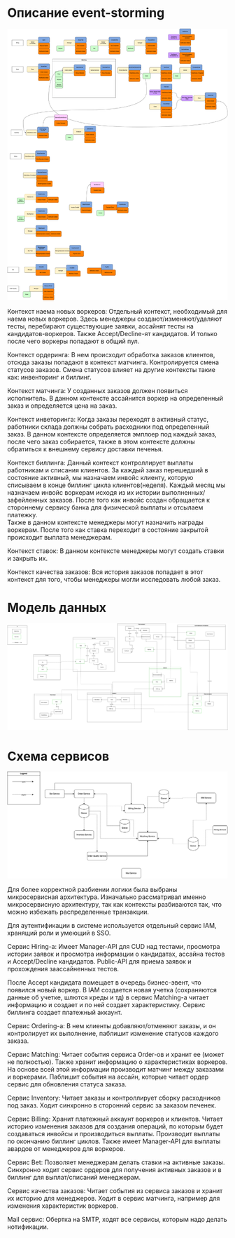 # Описание event-storming

![event_storming.png](event_storming.png)

Контекст наема новых воркеров:
Отдельный контекст, необходимый для наема новых воркеров.
Здесь менеджеры создают/изменяют/удаляют тесты, перебирают существующие заявки, ассайнят тесты на кандидатов-воркеров.
Также Accept/Decline-ят кандидатов. И только после чего воркеры попадают в общий пул.

Контекст ордеринга:
В нем происходит обработка заказов клиентов, отсюда заказы попадают в контекст матчинга. Контролируется смена статусов заказов.
Смена статусов влияет на другие контексты такие как: инвенторинг и биллинг.

Контекст матчинга:
У созданных заказов должен появиться исполнитель. В данном контексте ассайнится воркер на определенный заказ и определяется цена на заказ.

Контекст инветоринга:
Когда заказы переходят в активный статус, работники склада должны собрать расходники под определенный заказ.
В данном контексте определяется эмплоер под каждый заказ, после чего заказ собирается, также в этом контексте должны обратиться к внешнему сервису доставки печенья.

Контекст биллинга:
Данный контекст контроллирует выплаты работникам и списания клиентов.
За каждый заказ перешедший в состояние активный, мы назначаем инвойс клиенту, которую списываем в конце биллинг цикла клиентов(неделя).
Каждый месяц мы назначаем инвойс воркерам исходя из их истории выполненных/зафейленных заказов. 
После того как инвойс создан обращается к стороннему сервису банка для физической выплаты и отсылаем платежку.  
Также в данном контексте менеджеры могут назначить награды воркерам.
После того как ставка переходит в состояние закрытой происходит выплата менеджерам.

Контекст ставок:
В данном контексте менеджеры могут создать ставки и закрыть их.

Контекст качества заказов:
Вся история заказов попадает в этот контекст для того, чтобы менеджеры могли исследовать любой заказ.

# Модель данных

![models.png](models.png)

# Схема сервисов

![services.png](services.png)

Для более корректной разбиении логики была выбраны микросервисная архитектура.
Изначально рассматривал именно микросервисную архитектуру, так как контексты разбиваются так, что можно избежать распределенные транзакции.

Для аутентификации в системе используется отдельный сервис IAM, хранящий роли и умеющий в SSO.


Сервис Hiring-а:
Имеет Manager-API для CUD над тестами, просмотра истории заявок и просмотра информации о кандидатах, ассайна тестов и Accept/Decline кандидатов.
Public-API для приема заявок и прохождения заассайненных тестов.

После Accept кандидата помещает в очередь бизнес-эвент, что появился новый воркер. В IAM создается новая учетка (сохраняются данные об учетке, шлются креды и тд) в сервис Matching-а читает информацию и создает и по ней создает характеристику. Сервис биллинга создает платежный аккаунт.


Сервис Ordering-а:
В нем клиенты добавляют/отменяют заказы, и он контролирует их выполнение, паблишит изменение статусов каждого заказа.


Сервис Matching:
Читает события сервиса Order-ов и хранит ее (может не полностью). Также хранит информацию о характеристиках воркеров. На основе всей этой информации производит матчинг между заказами и воркерами. Паблишит события на ассайн, которые читает ордер сервис для обновления статуса заказа.


Сервис Inventory:
Читает заказы и контроллирует сборку расходников под заказ. Ходит синхронно в сторонний сервис за заказом печенек.


Сервис Billing:
Хранит платежный аккаунт воркеров и клиентов. Читает историю изменения заказов для создания операций, по которым будет создаваться инвойсы и производиться выплаты. Производит выплаты по окончанию биллинг циклов.
Также имеет Manager-API для выплаты авардов от менеджеров для воркеров.


Сервис Bet:
Позволяет менеджерам делать ставки на активные заказы. Синхронно ходит сервис ордеров для получения активных заказов и в биллинг для выплат/списаний менеджерам.

Сервис качества заказов:
Читает события из сервиса заказов и хранит их историю для менеджеров. Ходит в сервис матчинга, например для изменения характеристик воркеров.


Mail сервис:
Обертка на SMTP, ходят все сервисы, которым надо делать нотификации.
